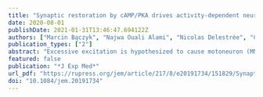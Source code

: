 ```yaml
---
title: "Synaptic restoration by cAMP/PKA drives activity-dependent neuroprotection to motoneurons in ALS"
date: 2020-08-01
publishDate: 2021-01-31T13:46:47.694122Z
authors: ["Marcin Bączyk", "Najwa Ouali Alami", "Nicolas Delestrée", "Clémence Martinot", "Linyun Tang", "Barbara Commisso", "David Bayer", "Nicolas Doisne", "Wayne Frankel", "Marin Manuel", "Francesco Roselli", "Daniel Zytnicki"]
publication_types: ["2"]
abstract: "Excessive excitation is hypothesized to cause motoneuron (MN) degeneration in amyotrophic lateral sclerosis (ALS), but actual proof of hyperexcitation in vivo is missing, and trials based on this concept have failed. We demonstrate, by in vivo single-MN electrophysiology, that, contrary to expectations, excitatory responses evoked by sensory and brainstem inputs are reduced in MNs of presymptomatic mutSOD1 mice. This impairment correlates with disrupted postsynaptic clustering of Homer1b, Shank, and AMPAR subunits. Synaptic restoration can be achieved by activation of the cAMP/PKA pathway, by either intracellular injection of cAMP or DREADD-Gs stimulation. Furthermore, we reveal, through independent control of signaling and excitability allowed by multiplexed DREADD/PSAM chemogenetics, that PKA-induced restoration of synapses triggers an excitation-dependent decrease in misfolded SOD1 burden and autophagy overload. In turn, increased MN excitability contributes to restoring synaptic structures. Thus, the decrease of excitation to MN is an early but reversible event in ALS. Failure of the postsynaptic site, rather than hyperexcitation, drives disease pathobiochemistry."
featured: false
publication: "*J Exp Med*"
url_pdf: "https://rupress.org/jem/article/217/8/e20191734/151829/Synaptic-restoration-by-cAMP-PKA-drives-activity"
doi: "10.1084/jem.20191734"
---
```


